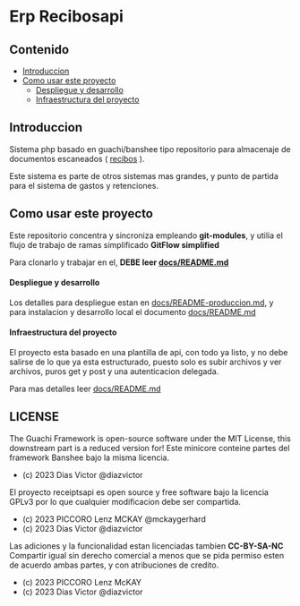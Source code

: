 # Erp Recibosapi

## Contenido

* [Introduccion](#introduccion)
* [Como usar este proyecto](#como-usar-este-proyecto)
    * [Despliegue y desarrollo](#despliegue-y-desarrollo)
    * [Infraestructura del proyecto](#infraestructura-del-proyecto)

## Introduccion

Sistema php basado en guachi/banshee tipo repositorio para almacenaje de documentos 
escaneados ( [recibos](docs/README-artifacts.md#artefactos) ).

Este sistema es parte de otros sistemas mas grandes, y punto de 
partida para el sistema de gastos y retenciones.

## Como usar este proyecto

Este repositorio concentra y sincroniza empleando **git-modules**,
y utilia el flujo de trabajo de ramas simplificado **GitFlow simplified**

Para clonarlo y trabajar en el, **DEBE leer [docs/README.md](docs/README.md)**

#### Despliegue y desarrollo

Los detalles para despliegue estan en [docs/README-produccion.md](docs/README-produccion.md), 
y para instalacion y desarrollo local el documento [docs/README.md](docs/README.md)

#### Infraestructura del proyecto

El proyecto esta basado en una plantilla de api, con todo ya listo, 
y no debe salirse de lo que ya esta estructurado, puesto solo 
es subir archivos y ver archivos, puros get y post y una autenticacion delegada.

Para mas detalles leer [docs/README.md](docs/README.md)

## LICENSE

The Guachi Framework is open-source software under the MIT License, this downstream part is a reduced version for!
Este minicore conteine partes del framework Banshee bajo la misma licencia.

* (c) 2023 Dias Victor @diazvictor

El proyecto receiptsapi es open source y free software bajo la licencia GPLv3 por lo que cualquier modificacion debe ser compartida.

* (c) 2023 PICCORO Lenz MCKAY @mckaygerhard
* (c) 2023 Dias Victor @diazvictor

Las adiciones y la funcionalidad estan licenciadas tambien **CC-BY-SA-NC** Compartir igual sin derecho comercial a menos que se pida permiso esten de acuerdo ambas partes, y con atribuciones de credito.

* (c) 2023 PICCORO Lenz McKAY <mckaygerhard>
* (c) 2023 Dias Victor @diazvictor


